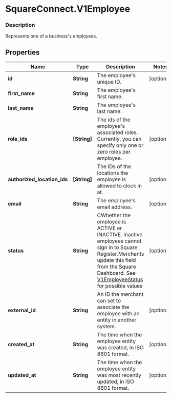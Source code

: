 # SquareConnect.V1Employee

### Description

Represents one of a business's employees.

## Properties
Name | Type | Description | Notes
------------ | ------------- | ------------- | -------------
**id** | **String** | The employee&#39;s unique ID. | [optional] 
**first_name** | **String** | The employee&#39;s first name. | 
**last_name** | **String** | The employee&#39;s last name. | 
**role_ids** | **[String]** | The ids of the employee&#39;s associated roles. Currently, you can specify only one or zero roles per employee. | [optional] 
**authorized_location_ids** | **[String]** | The IDs of the locations the employee is allowed to clock in at. | [optional] 
**email** | **String** | The employee&#39;s email address. | [optional] 
**status** | **String** | CWhether the employee is ACTIVE or INACTIVE. Inactive employees cannot sign in to Square Register.Merchants update this field from the Square Dashboard. See [V1EmployeeStatus](#type-v1employeestatus) for possible values | [optional] 
**external_id** | **String** | An ID the merchant can set to associate the employee with an entity in another system. | [optional] 
**created_at** | **String** | The time when the employee entity was created, in ISO 8601 format. | [optional] 
**updated_at** | **String** | The time when the employee entity was most recently updated, in ISO 8601 format. | [optional] 


